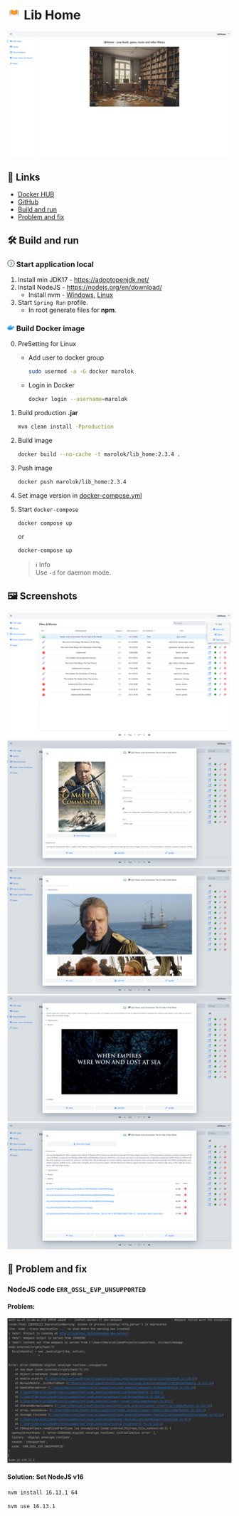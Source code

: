 # <img src="readme_files/icon/icon.png" width="30"/> Lib Home

![](readme_files/LibHome.png)

## 🔗 Links

* [Docker HUB](https://hub.docker.com/r/marolok/lib_home)
* [GitHub](https://github.com/PavelBocharov/LibHome)
* [Build and run](#build-and-run)
* [Problem and fix](#problem-and-fix)

## 🛠 Build and run

### <img src="readme_files/icon/arrow-right.png" width="16"/> Start application local

1) Install min JDK17 - https://adoptopenjdk.net/
2) Install NodeJS - https://nodejs.org/en/download/
    * Install nvm - [Windows](https://github.com/coreybutler/nvm-windows), [Linux](https://github.com/nvm-sh/nvm)
3) Start `Spring Run` profile.
    * In root generate files for **npm**.

### <img src="readme_files/icon/docker-icon.png" width="16"/> Build Docker image
0) PreSetting for Linux
   - Add user to docker group
      ``` bash 
      sudo usermod -a -G docker marolok
      ```
   - Login in Docker
      ``` bash 
      docker login --username=marolok
      ```
1) Build production **.jar**
   ```bash 
   mvn clean install -Pproduction
   ```
2) Build image
   ```bash 
   docker build --no-cache -t marolok/lib_home:2.3.4 .
   ```
3) Push image
   ```bash 
   docker push marolok/lib_home:2.3.4
   ```
4) Set image version in [docker-compose.yml](./docker-compose.yml)
5) Start `docker-compose`
   ```bash 
   docker compose up
   ``` 
   or
   ```bash 
   docker-compose up
   ```

   > ℹ️ Info  
   > Use `-d` for daemon mode.

## 🖼 Screenshots

![](readme_files/1.png)
![](readme_files/2.png)
![](readme_files/3.png)
![](readme_files/4.png)
![](readme_files/5.png)

## 🐛 Problem and fix

### NodeJS code `ERR_OSSL_EVP_UNSUPPORTED`

#### Problem:

![](readme_files/criptoProblems.png)

#### Solution: Set NodeJS v16

```bash 
nvm install 16.13.1 64
```

```bash 
nvm use 16.13.1
```